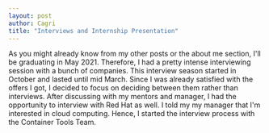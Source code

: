 ```yaml
---
layout: post
author: Cagri
title: "Interviews and Internship Presentation"
---
```


As you might already know from my other posts or the about me section, I'll be graduating in May 2021. Therefore, I had a pretty intense interviewing session with a bunch of companies. This interview season started in October and lasted until mid March. Since I was already satisfied with the offers I got, I decided to focus on deciding between them rather than interviews. After discussing with my mentors and manager, I had the opportunity to interview with Red Hat as well. I told my my manager that I'm interested in cloud computing. Hence, I started the interview process with the Container Tools Team.
